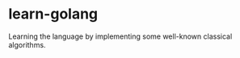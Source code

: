 learn-golang
============

Learning the language by implementing some well-known classical algorithms.